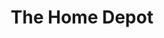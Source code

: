 ---
title: "The Home Depot"
url: /sunrise/the-home-depot-north-university-drive/
shop: doityourself
---
